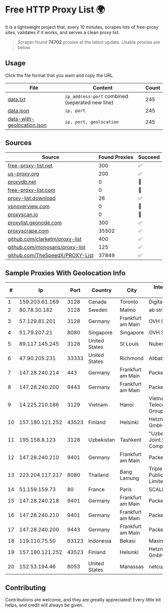 
# Free HTTP Proxy List 🌍

It is a lightweight project that, every 10 minutes, scrapes lots of free-proxy sites, validates if it works, and serves a clean proxy list.


> Scraper found **74702** proxies at the latest update. Usable proxies are below.

## Usage

Click the file format that you want and copy the URL.


|File|Content|Count|
|----|-------|-----|
|[data.txt](https://raw.githubusercontent.com/themiralay/Proxy-List-World/master/data.txt)|`ip_address:port` combined (seperated new line)|245|
|[data.json](https://raw.githubusercontent.com/themiralay/Proxy-List-World/master/data.json)|`ip, port`|245|
|[data-with-geolocation.json](https://raw.githubusercontent.com/themiralay/Proxy-List-World/master/data-with-geolocation.json)|`ip, port, geolocation`|245|

## Sources

|Source|Found Proxies|Succeed|
|------|-------------|-------|
|[free-proxy-list.net](https://free-proxy-list.net)|300|✅|
|[us-proxy.org](https://www.us-proxy.org)|200|✅|
|[proxydb.net](http://proxydb.net)|0|🚫|
|[free-proxy-list.com](https://free-proxy-list.com/?page=&port=&type%5B%5D=http&type%5B%5D=https&up_time=0&search=Search)|0|🚫|
|[proxy-list.download](https://www.proxy-list.download/HTTP)|26|✅|
|[vpnoverview.com](https://vpnoverview.com/privacy/anonymous-browsing/free-proxy-servers)|0|🚫|
|[proxyscan.io](https://www.proxyscan.io)|0|🚫|
|[proxylist.geonode.com](https://proxylist.geonode.com/api/proxy-list?limit=300&page=1&sort_by=lastChecked&sort_type=desc&protocols=http,https)|300|✅|
|[proxyscrape.com](https://api.proxyscrape.com/v2/?request=displayproxies&protocol=http&timeout=10000&country=all&ssl=all&anonymity=all)|35502|✅|
|[github.com/clarketm/proxy-list](https://raw.githubusercontent.com/clarketm/proxy-list/master/proxy-list-raw.txt)|400|✅|
|[github.com/monosans/proxy-list](https://raw.githubusercontent.com/monosans/proxy-list/main/proxies/http.txt)|125|✅|
|[github.com/TheSpeedX/PROXY-List](https://raw.githubusercontent.com/TheSpeedX/PROXY-List/master/http.txt)|37849|✅|


## Sample Proxies With Geolocation Info

|#|Ip|Port|Country|City|Internet Service Provider|
|-|--|----|-------|----|-------------------------|
|1|159.203.61.169|3128|Canada|Toronto|DigitalOcean, LLC|
|2|80.78.30.182|3128|Sweden|Malmo|ab stract|
|3|57.129.81.201|3128|Germany|Frankfurt am Main|OVH SAS|
|4|51.79.207.21|8080|Singapore|Singapore|OVH SAS|
|5|89.117.145.245|3128|United States|St Louis|Nubes, LLC|
|6|47.90.205.231|33333|United States|Richmond|Alibaba.com LLC|
|7|147.28.240.214|443|Germany|Frankfurt am Main|Packet Host, Inc.|
|8|147.28.240.200|9443|Germany|Frankfurt am Main|Packet Host, Inc.|
|9|14.225.210.186|3129|Vietnam|Hanoi|Vietnam Posts and Telecommunications Group|
|10|157.180.121.252|43523|Finland|Helsinki|Hetzner Online GmbH|
|11|195.158.8.123|3128|Uzbekistan|Tashkent|"Uzbektelekom" Joint Stock Company|
|12|147.28.240.210|9401|Germany|Frankfurt am Main|Packet Host, Inc.|
|13|223.204.117.217|8080|Thailand|Bang Lamung|Triple T Broadband Public Company Limited|
|14|51.159.159.73|80|France|Paris|SCALEWAY|
|15|147.28.240.218|9401|Germany|Frankfurt am Main|Packet Host, Inc.|
|16|147.28.240.210|9401|Germany|Frankfurt am Main|Packet Host, Inc.|
|17|147.28.240.200|9443|Germany|Frankfurt am Main|Packet Host, Inc.|
|18|119.110.75.50|63123|Indonesia|Bekasi|Maxindo|
|19|157.180.121.252|43523|Finland|Helsinki|Hetzner Online GmbH|
|20|152.53.194.46|8053|United States|Manassas|netcup GmbH|



## Contributing

Contributions are welcome, and they are greatly appreciated! Every
little bit helps, and credit will always be given.

